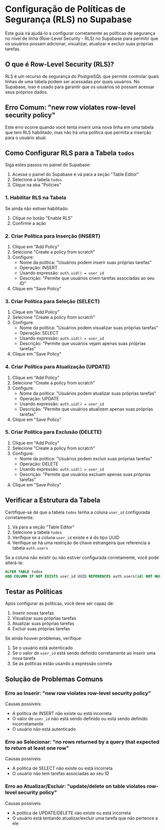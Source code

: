 # Configuração de Políticas de Segurança (RLS) no Supabase

Este guia irá ajudá-lo a configurar corretamente as políticas de segurança no nível de linha (Row-Level Security - RLS) no Supabase para permitir que os usuários possam adicionar, visualizar, atualizar e excluir suas próprias tarefas.

## O que é Row-Level Security (RLS)?

RLS é um recurso de segurança do PostgreSQL que permite controlar quais linhas de uma tabela podem ser acessadas por quais usuários. No Supabase, isso é usado para garantir que os usuários só possam acessar seus próprios dados.

## Erro Comum: "new row violates row-level security policy"

Este erro ocorre quando você tenta inserir uma nova linha em uma tabela que tem RLS habilitado, mas não há uma política que permita a inserção para o usuário atual.

## Como Configurar RLS para a Tabela `todos`

Siga estes passos no painel do Supabase:

1. Acesse o painel do Supabase e vá para a seção "Table Editor"
2. Selecione a tabela `todos`
3. Clique na aba "Policies"

### 1. Habilitar RLS na Tabela

Se ainda não estiver habilitado:

1. Clique no botão "Enable RLS"
2. Confirme a ação

### 2. Criar Política para Inserção (INSERT)

1. Clique em "Add Policy"
2. Selecione "Create a policy from scratch"
3. Configure:
   - Nome da política: "Usuários podem inserir suas próprias tarefas"
   - Operação: INSERT
   - Usando expressão: `auth.uid() = user_id`
   - Descrição: "Permite que usuários criem tarefas associadas ao seu ID"
4. Clique em "Save Policy"

### 3. Criar Política para Seleção (SELECT)

1. Clique em "Add Policy"
2. Selecione "Create a policy from scratch"
3. Configure:
   - Nome da política: "Usuários podem visualizar suas próprias tarefas"
   - Operação: SELECT
   - Usando expressão: `auth.uid() = user_id`
   - Descrição: "Permite que usuários vejam apenas suas próprias tarefas"
4. Clique em "Save Policy"

### 4. Criar Política para Atualização (UPDATE)

1. Clique em "Add Policy"
2. Selecione "Create a policy from scratch"
3. Configure:
   - Nome da política: "Usuários podem atualizar suas próprias tarefas"
   - Operação: UPDATE
   - Usando expressão: `auth.uid() = user_id`
   - Descrição: "Permite que usuários atualizem apenas suas próprias tarefas"
4. Clique em "Save Policy"

### 5. Criar Política para Exclusão (DELETE)

1. Clique em "Add Policy"
2. Selecione "Create a policy from scratch"
3. Configure:
   - Nome da política: "Usuários podem excluir suas próprias tarefas"
   - Operação: DELETE
   - Usando expressão: `auth.uid() = user_id`
   - Descrição: "Permite que usuários excluam apenas suas próprias tarefas"
4. Clique em "Save Policy"

## Verificar a Estrutura da Tabela

Certifique-se de que a tabela `todos` tenha a coluna `user_id` configurada corretamente:

1. Vá para a seção "Table Editor"
2. Selecione a tabela `todos`
3. Verifique se a coluna `user_id` existe e é do tipo UUID
4. Verifique se há uma restrição de chave estrangeira que referencia a tabela `auth.users`

Se a coluna não existir ou não estiver configurada corretamente, você pode alterá-la:

```sql
ALTER TABLE todos 
ADD COLUMN IF NOT EXISTS user_id UUID REFERENCES auth.users(id) NOT NULL;
```

## Testar as Políticas

Após configurar as políticas, você deve ser capaz de:

1. Inserir novas tarefas
2. Visualizar suas próprias tarefas
3. Atualizar suas próprias tarefas
4. Excluir suas próprias tarefas

Se ainda houver problemas, verifique:

1. Se o usuário está autenticado
2. Se o valor de `user_id` está sendo definido corretamente ao inserir uma nova tarefa
3. Se as políticas estão usando a expressão correta

## Solução de Problemas Comuns

### Erro ao Inserir: "new row violates row-level security policy"

Causas possíveis:
- A política de INSERT não existe ou está incorreta
- O valor de `user_id` não está sendo definido ou está sendo definido incorretamente
- O usuário não está autenticado

### Erro ao Selecionar: "no rows returned by a query that expected to return at least one row"

Causas possíveis:
- A política de SELECT não existe ou está incorreta
- O usuário não tem tarefas associadas ao seu ID

### Erro ao Atualizar/Excluir: "update/delete on table violates row-level security policy"

Causas possíveis:
- A política de UPDATE/DELETE não existe ou está incorreta
- O usuário está tentando atualizar/excluir uma tarefa que não pertence a ele 